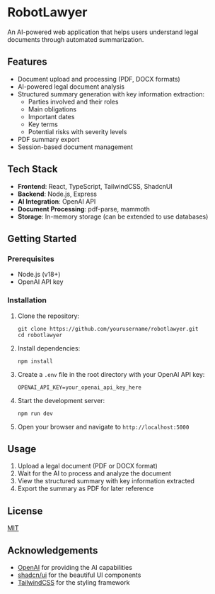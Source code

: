 # RobotLawyer

An AI-powered web application that helps users understand legal documents through automated summarization.

## Features

- Document upload and processing (PDF, DOCX formats)
- AI-powered legal document analysis
- Structured summary generation with key information extraction:
  - Parties involved and their roles
  - Main obligations
  - Important dates
  - Key terms
  - Potential risks with severity levels
- PDF summary export
- Session-based document management

## Tech Stack

- **Frontend**: React, TypeScript, TailwindCSS, ShadcnUI
- **Backend**: Node.js, Express
- **AI Integration**: OpenAI API
- **Document Processing**: pdf-parse, mammoth
- **Storage**: In-memory storage (can be extended to use databases)

## Getting Started

### Prerequisites

- Node.js (v18+)
- OpenAI API key

### Installation

1. Clone the repository:
   ```
   git clone https://github.com/yourusername/robotlawyer.git
   cd robotlawyer
   ```

2. Install dependencies:
   ```
   npm install
   ```

3. Create a `.env` file in the root directory with your OpenAI API key:
   ```
   OPENAI_API_KEY=your_openai_api_key_here
   ```

4. Start the development server:
   ```
   npm run dev
   ```

5. Open your browser and navigate to `http://localhost:5000`

## Usage

1. Upload a legal document (PDF or DOCX format)
2. Wait for the AI to process and analyze the document
3. View the structured summary with key information extracted
4. Export the summary as PDF for later reference

## License

[MIT](LICENSE)

## Acknowledgements

- [OpenAI](https://openai.com/) for providing the AI capabilities
- [shadcn/ui](https://ui.shadcn.com/) for the beautiful UI components
- [TailwindCSS](https://tailwindcss.com/) for the styling framework